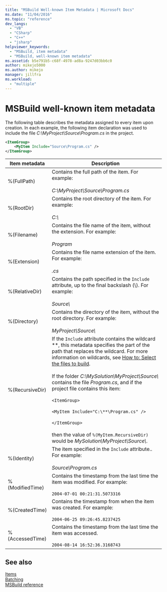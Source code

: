 ```yaml
---
title: "MSBuild Well-known Item Metadata | Microsoft Docs"
ms.date: "11/04/2016"
ms.topic: "reference"
dev_langs: 
  - "VB"
  - "CSharp"
  - "C++"
  - "jsharp"
helpviewer_keywords: 
  - "MSBuild, item metadata"
  - "MSBuild, well-known item metadata"
ms.assetid: b5e791b5-c68f-4978-ad8a-9247d03bb6c0
author: mikejo5000
ms.author: mikejo
manager: jillfra
ms.workload: 
  - "multiple"
---
```

# MSBuild well-known item metadata
The following table describes the metadata assigned to every item upon creation. In each example, the following item declaration was used to include the file *C:\MyProject\Source\Program.cs* in the project.  
  
```xml  
<ItemGroup>  
    <MyItem Include="Source\Program.cs" />  
</ItemGroup>  
```  
  
|Item metadata|Description|  
|-------------------|-----------------|  
|%(FullPath)|Contains the full path of the item. For example:<br /><br /> *C:\MyProject\Source\Program.cs*|  
|%(RootDir)|Contains the root directory of the item. For example:<br /><br /> *C:\\*|  
|%(Filename)|Contains the file name of the item, without the extension. For example:<br /><br /> *Program*|  
|%(Extension)|Contains the file name extension of the item. For example:<br /><br /> *.cs*|  
|%(RelativeDir)|Contains the path specified in the `Include` attribute, up to the final backslash (\\). For example:<br /><br /> *Source\\*|  
|%(Directory)|Contains the directory of the item, without the root directory. For example:<br /><br /> *MyProject\\Source\\*|  
|%(RecursiveDir)|If the `Include` attribute contains the wildcard \*\*, this metadata specifies the part of the path that replaces the wildcard. For more information on wildcards, see [How to: Select the files to build](../msbuild/how-to-select-the-files-to-build.md).<br /><br /> If the folder *C:\MySolution\MyProject\Source\\* contains the file *Program.cs*, and if the project file contains this item:<br /><br /> `<ItemGroup>`<br /><br /> `<MyItem Include="C:\**\Program.cs" />`<br /><br /> `</ItemGroup>`<br /><br /> then the value of `%(MyItem.RecursiveDir)` would be *MySolution\MyProject\Source\\*.|  
|%(Identity)|The item specified in the `Include` attribute.. For example:<br /><br /> *Source\Program.cs*|  
|%(ModifiedTime)|Contains the timestamp from the last time the item was modified. For example:<br /><br /> `2004-07-01 00:21:31.5073316`|  
|%(CreatedTime)|Contains the timestamp from when the item was created. For example:<br /><br /> `2004-06-25 09:26:45.8237425`|  
|%(AccessedTime)|Contains the timestamp from the last time the item was accessed.<br /><br /> `2004-08-14 16:52:36.3168743`|  
  
## See also  
 [Items](../msbuild/msbuild-items.md)   
 [Batching](../msbuild/msbuild-batching.md)   
 [MSBuild reference](../msbuild/msbuild-reference.md)